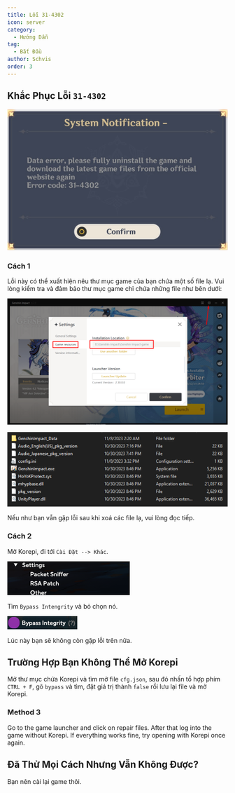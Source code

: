 ```yaml
---
title: Lỗi 31-4302
icon: server
category:
  - Hướng Dẫn
tag:
  - Bắt Đầu
author: Schvis
order: 3
---
```


## Khắc Phục Lỗi `31-4302`

![](/assets/images/docs/202312/31-4302.png)

### Cách 1

Lỗi này có thể xuất hiện nêu thư mục game của bạn chứa một số file lạ. Vui lòng kiểm tra và đảm bảo thư mục game chỉ chứa những file như bên dưới:

![](/assets/images/docs/202312/launcher.png)

![](/assets/images/docs/202312/folder1.png)

Nếu như bạn vẫn gặp lỗi sau khi xoá các file lạ, vui lòng đọc tiếp.

### Cách 2

Mở Korepi, đi tới `Cài Đặt --> Khác`.

![](/assets/images/docs/202312/settings1.png)

Tìm `Bypass Intengrity` và bỏ chọn nó.

![](/assets/images/docs/202312/settings2.png)

Lúc này bạn sẽ không còn gặp lỗi trên nữa.

## Trường Hợp Bạn Không Thể Mở Korepi

Mở thư mục chứa Korepi và tìm mở file `cfg.json`, sau đó nhấn tổ hợp phím `CTRL + F`, gõ `bypass` và tìm, đặt giá trị thành `false` rồi lưu lại file và mở Korepi.

### Method 3

Go to the game launcher and click on repair files. After that log into the game without Korepi. If everything works fine, try opening with Korepi once again.

## Đã Thử Mọi Cách Nhưng Vẫn Không Được?

Bạn nên cài lại game thôi.